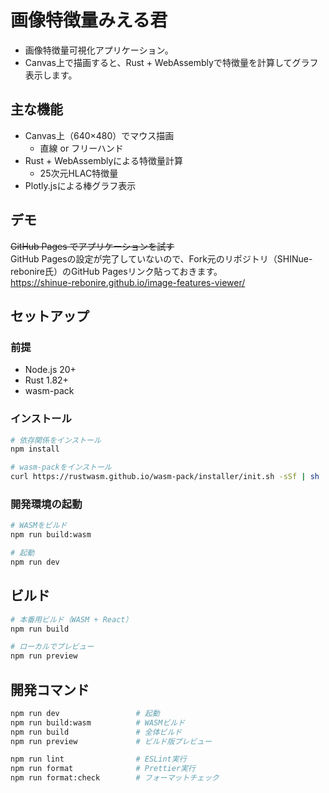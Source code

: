 # 画像特徴量みえる君

- 画像特徴量可視化アプリケーション。
- Canvas上で描画すると、Rust + WebAssemblyで特徴量を計算してグラフ表示します。

## 主な機能

- Canvas上（640×480）でマウス描画
  - 直線 or フリーハンド
- Rust + WebAssemblyによる特徴量計算
  - 25次元HLAC特徴量
- Plotly.jsによる棒グラフ表示

## デモ

~~GitHub Pages でアプリケーションを試す~~  
GitHub Pagesの設定が完了していないので、Fork元のリポジトリ（SHINue-rebonire氏）のGitHub Pagesリンク貼っておきます。  
https://shinue-rebonire.github.io/image-features-viewer/

## セットアップ

### 前提

- Node.js 20+
- Rust 1.82+
- wasm-pack

### インストール

```bash
# 依存関係をインストール
npm install

# wasm-packをインストール
curl https://rustwasm.github.io/wasm-pack/installer/init.sh -sSf | sh
```

### 開発環境の起動

```bash
# WASMをビルド
npm run build:wasm

# 起動
npm run dev
```

## ビルド

```bash
# 本番用ビルド（WASM + React）
npm run build

# ローカルでプレビュー
npm run preview
```

## 開発コマンド

```bash
npm run dev                 # 起動
npm run build:wasm          # WASMビルド
npm run build               # 全体ビルド
npm run preview             # ビルド版プレビュー

npm run lint                # ESLint実行
npm run format              # Prettier実行
npm run format:check        # フォーマットチェック
```
